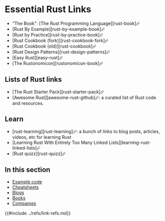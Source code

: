 # Essential Rust Links

- "The Book": [The Rust Programming Language][rust-book]⮳
- [Rust By Example][rust-by-example-book]⮳
- [Rust by Practice][rust-by-practice-book]⮳
- [Rust Cookbook (fork)][rust-cookbook-fork]⮳
- [Rust Cookbook (old)][rust-cookbook]⮳
- [Rust Design Patterns][rust-design-patterns]⮳
- [Easy Rust][easy-rust]⮳
- [The Rustonomicon][rustonomicon-book]⮳

## Lists of Rust links

- [The Rust Starter Pack][rust-starter-pack]⮳
- [Awesome Rust][awesome-rust-github]⮳: a curated list of Rust code and resources.

## Learn

- [rust-learning][rust-learning]⮳: a bunch of links to blog posts, articles, videos, etc for learning Rust
- [Learning Rust With Entirely Too Many Linked Lists][learning-rust-linked-lists]⮳
- [Rust quizz][rust-quizz]⮳

## In this section

- [Example code](example_code.md)
- [Cheatsheets](rust_cheatsheets.md)
- [Blogs](blogs.md)
- [Books](books.md)
- [Companies](companies.md)

{{#include ../refs/link-refs.md}}
